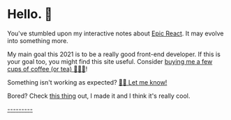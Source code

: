 # Hello. 👋

You've stumbled upon my interactive notes about [Epic React](https://epicreact.dev/). It may evolve into something more.

My main goal this 2021 is to be a really good front-end developer. If this is your goal too, you might find this site useful. Consider [buying me a few cups of coffee (or tea) 🍵🍵🍵](https://ko-fi.com/minimithi)!

Something isn't working as expected? [🐞🐛 Let me know! ](https://github.com/mithi/epic-react-notes)

Bored? Check [this thing](https://github.com/mithi/hexapod) out, I made it and I think it's really cool.

[-](https://github.com/getify/You-Dont-Know-JS)[-](https://basarat.gitbook.io/typescript/)[-](https://ui.dev/)[-](https://www.educative.io/courses/grokking-the-system-design-interview)[-](https://algoexpert.io)[-](https://github.com/kamranahmedse/design-patterns-for-humans)[-](https://egghead.io/search?query=typescript)[-](https://github.com/mithi/digital-garden/blob/main/pages/web-dev/algorithms-interesting-repos/index.mdx)[-](https://github.com/mithi/digital-garden/blob/page/web-dev/pages/web-dev/00-weekly-progress/index.mdx)
